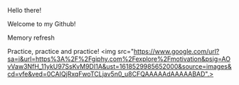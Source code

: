 Hello there!

Welcome to my Github!

Memory refresh

Practice, practice and practice!
<img src="https://www.google.com/url?sa=i&url=https%3A%2F%2Fgiphy.com%2Fexplore%2Fmotivation&psig=AOvVaw3NfH_11ykU97SsKvM9DI1A&ust=1618529985652000&source=images&cd=vfe&ved=0CAIQjRxqFwoTCLjav5n0_u8CFQAAAAAdAAAAABAD".>
